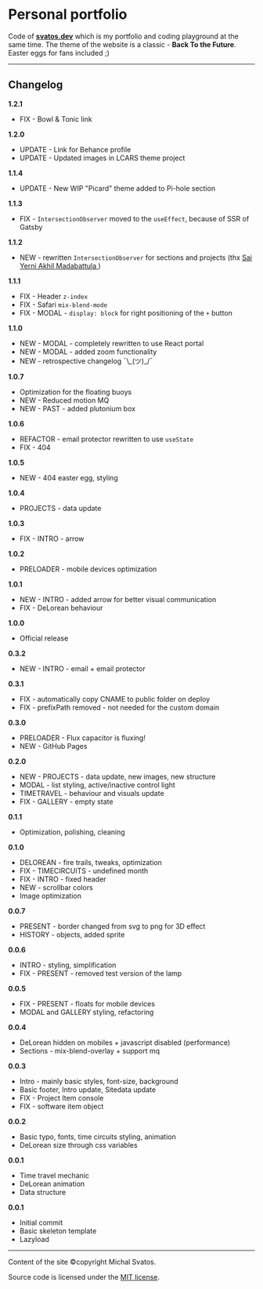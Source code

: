 # Personal portfolio
Code of **[svatos.dev](https://svatos.dev)** which is my portfolio and coding playground at the same time. The theme of the website is a classic - **Back To the Future**. Easter eggs for fans included ;)
***
## Changelog
**1.2.1**
- FIX - Bowl &amp; Tonic link

**1.2.0**
- UPDATE - Link for Behance profile
- UPDATE - Updated images in LCARS theme project

**1.1.4**
- UPDATE - New WIP "Picard" theme added to Pi-hole section

**1.1.3**
- FIX - `IntersectionObserver` moved to the `useEffect`, because of SSR of Gatsby

**1.1.2**
- NEW - rewritten `IntersectionObserver` for sections and projects (thx [Sai Yerni Akhil Madabattula
  ](https://saiyerniakhil.in/building-a-scrollspy-and-more-using-react-and-intersectionobserver-api))

**1.1.1**
- FIX - Header `z-index`
- FIX - Safari `mix-blend-mode`
- FIX - MODAL - `display: block` for right positioning of the `+` button

**1.1.0**
- NEW - MODAL - completely rewritten to use React portal
- NEW - MODAL - added zoom functionality
- NEW - retrospective changelog ¯\\\_(ツ)_/¯

**1.0.7**
- Optimization for the floating buoys
- NEW - Reduced motion MQ
- NEW - PAST - added plutonium box

**1.0.6**
- REFACTOR - email protector rewritten to use `useState`
- FIX - 404

**1.0.5**
- NEW - 404 easter egg, styling

**1.0.4**
- PROJECTS - data update

**1.0.3**
- FIX - INTRO - arrow

**1.0.2**
- PRELOADER - mobile devices optimization

**1.0.1**
- NEW - INTRO - added arrow for better visual communication
- FIX - DeLorean behaviour

**1.0.0**
- Official release

**0.3.2**
- NEW - INTRO - email + email protector

**0.3.1**
- FIX - automatically copy CNAME to public folder on deploy
- FIX - prefixPath removed - not needed for the custom domain

**0.3.0**
- PRELOADER - Flux capacitor is fluxing!
- NEW - GitHub Pages

**0.2.0**
- NEW - PROJECTS - data update, new images, new structure
- MODAL - list styling, active/inactive control light
- TIMETRAVEL - behaviour and visuals update
- FIX - GALLERY - empty state

**0.1.1**
- Optimization, polishing, cleaning

**0.1.0**
- DELOREAN - fire trails, tweaks, optimization
- FIX - TIMECIRCUITS - undefined month
- FIX - INTRO - fixed header
- NEW - scrollbar colors
- Image optimization

**0.0.7**
- PRESENT - border changed from svg to png for 3D effect
- HISTORY - objects, added sprite

**0.0.6**
- INTRO - styling, simplification
- FIX - PRESENT - removed test version of the lamp

**0.0.5**
- FIX - PRESENT - floats for mobile devices
- MODAL and GALLERY styling, refactoring

**0.0.4**
- DeLorean hidden on mobiles + javascript disabled (performance)
- Sections - mix-blend-overlay + support mq

**0.0.3**
- Intro - mainly basic styles, font-size, background
- Basic footer, Intro update, Sitedata update
- FIX - Project Item console
- FIX - software item object

**0.0.2**
- Basic typo, fonts, time circuits styling, animation
- DeLorean size through css variables

**0.0.1**
- Time travel mechanic
- DeLorean animation
- Data structure

**0.0.1**
- Initial commit
- Basic skeleton template
- Lazyload


***
Content of the site &copy;copyright Michal Svatos.

Source code is licensed under the [MIT license](https://opensource.org/licenses/mit-license.php).

